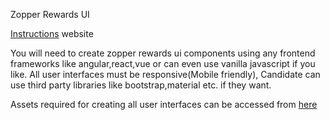 Zopper Rewards UI

[Instructions](https://docs.google.com/document/u/0/d/1GWxXbE-A8ajNxquWi8gmZQBSK6okV0aKJmr0M4XNd2Q/mobilebasic) website

You will need to create zopper rewards ui components using any frontend frameworks like angular,react,vue or can even use vanilla javascript if you like. All user interfaces must be responsive(Mobile friendly), Candidate can use third party libraries like bootstrap,material etc. if they want.

Assets required for creating all user interfaces can be accessed from [here](https://drive.google.com/drive/folders/1kvq9RNrGLvsHb0H_ivtkwScGlxHY4ITs)
